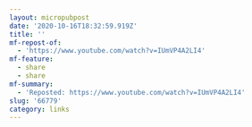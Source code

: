 ```yaml
---
layout: micropubpost
date: '2020-10-16T18:32:59.919Z'
title: ''
mf-repost-of:
  - 'https://www.youtube.com/watch?v=IUmVP4A2LI4'
mf-feature:
  - share
  - share
mf-summary:
  - 'Reposted: https://www.youtube.com/watch?v=IUmVP4A2LI4'
slug: '66779'
category: links
---
```

